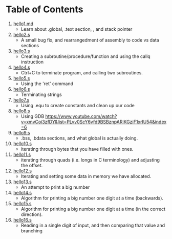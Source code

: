 # Table of Contents

1. [hello1.md](./hello1.md)
	- Learn about .global, .text section, , and stack pointer
2. [hello2.s](./hello2.s)
	- A small bug fix, and rearrangedment of assembly to code vs data sections
3. [hello3.s](./hello3.s)
	- Creating a subroutine/procedure/function and using the callq instruction
4. [hello4.s](./hello4.s)
	- Ctrl+C to terminate program, and calling two subroutines.
5. [hello5.s](./hello5.s)
	- Using the 'ret' command
6. [hello6.s](./hello6.s)
	- Terminating strings
7. [hello7.s](./hello7.s)
	- Using .equ to create constants and clean up our code
8. [hello8.s](./hello8.s)
	- Using GDB https://www.youtube.com/watch?v=xmvCoi3zfDY&list=PLvv0ScY6vfd9BSBznpARlKGziF1xrlU54&index=6
9. [hello9.s](./hello9.s)
	- .bss, .bdata sections, and what global is actually doing.
10. [hello10.s](./hello10.s)
	- iterating through bytes that you have filled with ones.
11. [hello11.s](./hello12.s)
	- iterating through quads (i.e. longs in C terminology) and adjusting the offset.
12. [hello12.s](./hello13.s)
	- Iterating and setting some data in memory we have allocated.
13. [hello13.s](./hello13.s)
	- An attempt to print a big number
14. [hello14.s](./hello14.s)
	- Algorithm for printing a big number one digit at a time (backwards).
15. [hello15.s](./hello15.s)
	- Algorithm for printing a big number one digit at a time (in the correct direction).
16. [hello16.s](./hello16.s)
	- Reading in a single digit of input, and then comparing that value and branching
